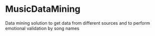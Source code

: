 # MusicDataMining
####
Data mining solution to get data from different sources and to perform emotional validation by song names
